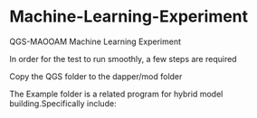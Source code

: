 # Machine-Learning-Experiment

QGS-MAOOAM Machine Learning Experiment

In order for the test to run smoothly, a few steps are required

Copy the QGS folder to the dapper/mod folder

The Example folder is a related program for hybrid model building.Specifically include:

